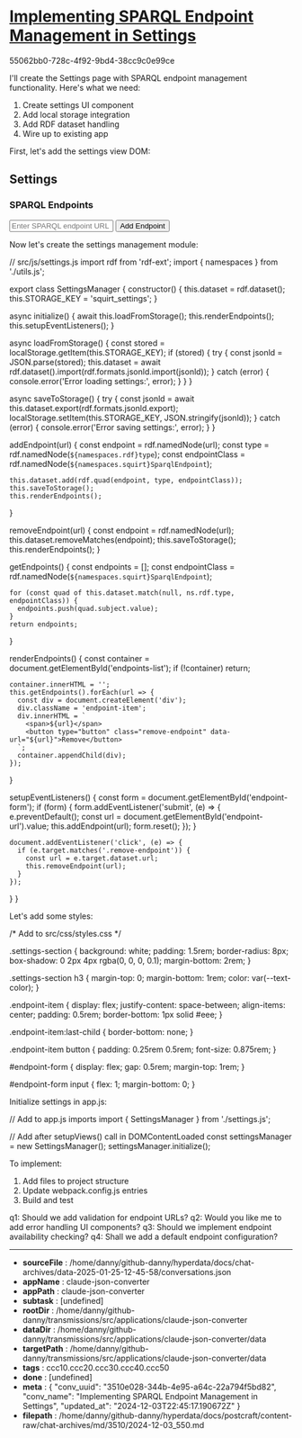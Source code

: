 # [Implementing SPARQL Endpoint Management in Settings](https://claude.ai/chat/3510e028-344b-4e95-a64c-22a794f5bd82)

55062bb0-728c-4f92-9bd4-38cc9c0e99ce

 I'll create the Settings page with SPARQL endpoint management functionality. Here's what we need:

1. Create settings UI component
2. Add local storage integration 
3. Add RDF dataset handling
4. Wire up to existing app

First, let's add the settings view DOM:



<antArtifact identifier="settings-view" type="application/vnd.ant.code" language="html" title="Settings view HTML">
<!-- Add inside main element, alongside other views -->
<div id="settings-view" class="view hidden">
  <h2>Settings</h2>
  <div class="settings-section">
    <h3>SPARQL Endpoints</h3>
    <div id="endpoints-list"></div>
    <form id="endpoint-form" class="form-group">
      <input type="url" id="endpoint-url" placeholder="Enter SPARQL endpoint URL" required>
      <button type="submit">Add Endpoint</button>
    </form>
  </div>
</div>
</antArtifact>

Now let's create the settings management module:



<antArtifact identifier="settings-manager" type="application/vnd.ant.code" language="javascript" title="Settings management module">
// src/js/settings.js
import rdf from 'rdf-ext';
import { namespaces } from './utils.js';

export class SettingsManager {
  constructor() {
    this.dataset = rdf.dataset();
    this.STORAGE_KEY = 'squirt_settings';
  }

  async initialize() {
    await this.loadFromStorage();
    this.renderEndpoints();
    this.setupEventListeners();
  }

  async loadFromStorage() {
    const stored = localStorage.getItem(this.STORAGE_KEY);
    if (stored) {
      try {
        const jsonld = JSON.parse(stored);
        this.dataset = await rdf.dataset().import(rdf.formats.jsonld.import(jsonld));
      } catch (error) {
        console.error('Error loading settings:', error);
      }
    }
  }

  async saveToStorage() {
    try {
      const jsonld = await this.dataset.export(rdf.formats.jsonld.export);
      localStorage.setItem(this.STORAGE_KEY, JSON.stringify(jsonld));
    } catch (error) {
      console.error('Error saving settings:', error);
    }
  }

  addEndpoint(url) {
    const endpoint = rdf.namedNode(url);
    const type = rdf.namedNode(`${namespaces.rdf}type`);
    const endpointClass = rdf.namedNode(`${namespaces.squirt}SparqlEndpoint`);

    this.dataset.add(rdf.quad(endpoint, type, endpointClass));
    this.saveToStorage();
    this.renderEndpoints();
  }

  removeEndpoint(url) {
    const endpoint = rdf.namedNode(url);
    this.dataset.removeMatches(endpoint);
    this.saveToStorage();
    this.renderEndpoints();
  }

  getEndpoints() {
    const endpoints = [];
    const endpointClass = rdf.namedNode(`${namespaces.squirt}SparqlEndpoint`);
    
    for (const quad of this.dataset.match(null, ns.rdf.type, endpointClass)) {
      endpoints.push(quad.subject.value);
    }
    return endpoints;
  }

  renderEndpoints() {
    const container = document.getElementById('endpoints-list');
    if (!container) return;

    container.innerHTML = '';
    this.getEndpoints().forEach(url => {
      const div = document.createElement('div');
      div.className = 'endpoint-item';
      div.innerHTML = `
        <span>${url}</span>
        <button type="button" class="remove-endpoint" data-url="${url}">Remove</button>
      `;
      container.appendChild(div);
    });
  }

  setupEventListeners() {
    const form = document.getElementById('endpoint-form');
    if (form) {
      form.addEventListener('submit', (e) => {
        e.preventDefault();
        const url = document.getElementById('endpoint-url').value;
        this.addEndpoint(url);
        form.reset();
      });
    }

    document.addEventListener('click', (e) => {
      if (e.target.matches('.remove-endpoint')) {
        const url = e.target.dataset.url;
        this.removeEndpoint(url);
      }
    });
  }
}
</antArtifact>

Let's add some styles:



<antArtifact identifier="settings-styles" type="application/vnd.ant.code" language="css" title="Settings styles">
/* Add to src/css/styles.css */

.settings-section {
  background: white;
  padding: 1.5rem;
  border-radius: 8px;
  box-shadow: 0 2px 4px rgba(0, 0, 0, 0.1);
  margin-bottom: 2rem;
}

.settings-section h3 {
  margin-top: 0;
  margin-bottom: 1rem;
  color: var(--text-color);
}

.endpoint-item {
  display: flex;
  justify-content: space-between;
  align-items: center;
  padding: 0.5rem;
  border-bottom: 1px solid #eee;
}

.endpoint-item:last-child {
  border-bottom: none;
}

.endpoint-item button {
  padding: 0.25rem 0.5rem;
  font-size: 0.875rem;
}

#endpoint-form {
  display: flex;
  gap: 0.5rem;
  margin-top: 1rem;
}

#endpoint-form input {
  flex: 1;
  margin-bottom: 0;
}
</antArtifact>

Initialize settings in app.js:



<antArtifact identifier="app-settings-integration" type="application/vnd.ant.code" language="javascript" title="App settings integration">
// Add to app.js imports
import { SettingsManager } from './settings.js';

// Add after setupViews() call in DOMContentLoaded
const settingsManager = new SettingsManager();
settingsManager.initialize();
</antArtifact>

To implement:

1. Add files to project structure
2. Update webpack.config.js entries
3. Build and test

q1: Should we add validation for endpoint URLs?
q2: Would you like me to add error handling UI components? 
q3: Should we implement endpoint availability checking?
q4: Shall we add a default endpoint configuration?

---

* **sourceFile** : /home/danny/github-danny/hyperdata/docs/chat-archives/data-2025-01-25-12-45-58/conversations.json
* **appName** : claude-json-converter
* **appPath** : claude-json-converter
* **subtask** : [undefined]
* **rootDir** : /home/danny/github-danny/transmissions/src/applications/claude-json-converter
* **dataDir** : /home/danny/github-danny/transmissions/src/applications/claude-json-converter/data
* **targetPath** : /home/danny/github-danny/transmissions/src/applications/claude-json-converter/data
* **tags** : ccc10.ccc20.ccc30.ccc40.ccc50
* **done** : [undefined]
* **meta** : {
  "conv_uuid": "3510e028-344b-4e95-a64c-22a794f5bd82",
  "conv_name": "Implementing SPARQL Endpoint Management in Settings",
  "updated_at": "2024-12-03T22:45:17.190672Z"
}
* **filepath** : /home/danny/github-danny/hyperdata/docs/postcraft/content-raw/chat-archives/md/3510/2024-12-03_550.md